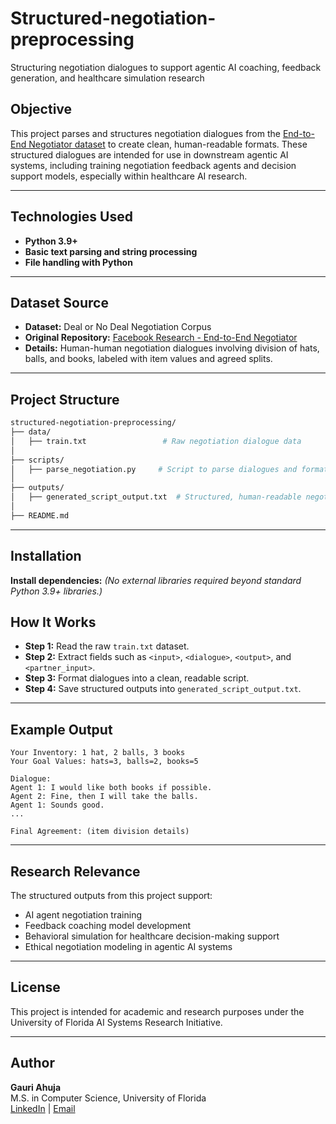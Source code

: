 # Structured-negotiation-preprocessing
Structuring negotiation dialogues to support agentic AI coaching, feedback generation, and healthcare simulation research
## Objective

This project parses and structures negotiation dialogues from the [End-to-End Negotiator dataset](https://github.com/facebookresearch/end-to-end-negotiator) to create clean, human-readable formats. These structured dialogues are intended for use in downstream agentic AI systems, including training negotiation feedback agents and decision support models, especially within healthcare AI research.

---

## Technologies Used

- **Python 3.9+**
- **Basic text parsing and string processing**
- **File handling with Python**

---

## Dataset Source

- **Dataset:** Deal or No Deal Negotiation Corpus
- **Original Repository:** [Facebook Research - End-to-End Negotiator](https://github.com/facebookresearch/end-to-end-negotiator)
- **Details:** Human-human negotiation dialogues involving division of hats, balls, and books, labeled with item values and agreed splits.

---

## Project Structure

```bash
structured-negotiation-preprocessing/
├── data/
│   ├── train.txt                 # Raw negotiation dialogue data
│
├── scripts/
│   ├── parse_negotiation.py     # Script to parse dialogues and format outputs
│
├── outputs/
│   ├── generated_script_output.txt  # Structured, human-readable negotiation dialogues
│
├── README.md
```

---

## Installation
**Install dependencies:**
   *(No external libraries required beyond standard Python 3.9+ libraries.)*


## How It Works

- **Step 1:** Read the raw `train.txt` dataset.
- **Step 2:** Extract fields such as `<input>`, `<dialogue>`, `<output>`, and `<partner_input>`.
- **Step 3:** Format dialogues into a clean, readable script.
- **Step 4:** Save structured outputs into `generated_script_output.txt`.

---

## Example Output

```
Your Inventory: 1 hat, 2 balls, 3 books
Your Goal Values: hats=3, balls=2, books=5

Dialogue:
Agent 1: I would like both books if possible.
Agent 2: Fine, then I will take the balls.
Agent 1: Sounds good.
...

Final Agreement: (item division details)
```

---

## Research Relevance

The structured outputs from this project support:
- AI agent negotiation training
- Feedback coaching model development
- Behavioral simulation for healthcare decision-making support
- Ethical negotiation modeling in agentic AI systems

---

## License
This project is intended for academic and research purposes under the University of Florida AI Systems Research Initiative.

---

## Author
**Gauri Ahuja**  
M.S. in Computer Science, University of Florida  
[LinkedIn](https://linkedin.com/in/gauri777) | [Email](mailto:ahujagauri@ufl.edu)
